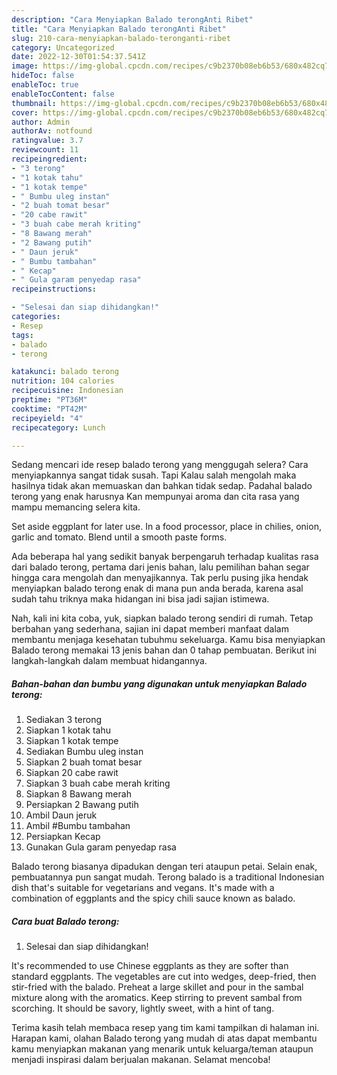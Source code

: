 ```yaml
---
description: "Cara Menyiapkan Balado terongAnti Ribet"
title: "Cara Menyiapkan Balado terongAnti Ribet"
slug: 210-cara-menyiapkan-balado-teronganti-ribet
category: Uncategorized
date: 2022-12-30T01:54:37.541Z
image: https://img-global.cpcdn.com/recipes/c9b2370b08eb6b53/680x482cq70/balado-terong-foto-resep-utama.jpg
hideToc: false
enableToc: true
enableTocContent: false
thumbnail: https://img-global.cpcdn.com/recipes/c9b2370b08eb6b53/680x482cq70/balado-terong-foto-resep-utama.jpg
cover: https://img-global.cpcdn.com/recipes/c9b2370b08eb6b53/680x482cq70/balado-terong-foto-resep-utama.jpg
author: Admin
authorAv: notfound
ratingvalue: 3.7
reviewcount: 11
recipeingredient:
- "3 terong"
- "1 kotak tahu"
- "1 kotak tempe"
- " Bumbu uleg instan"
- "2 buah tomat besar"
- "20 cabe rawit"
- "3 buah cabe merah kriting"
- "8 Bawang merah"
- "2 Bawang putih"
- " Daun jeruk"
- " Bumbu tambahan"
- " Kecap"
- " Gula garam penyedap rasa"
recipeinstructions:

- "Selesai dan siap dihidangkan!"
categories:
- Resep
tags:
- balado
- terong

katakunci: balado terong 
nutrition: 104 calories
recipecuisine: Indonesian
preptime: "PT36M"
cooktime: "PT42M"
recipeyield: "4"
recipecategory: Lunch

---
```



Sedang mencari ide resep balado terong yang menggugah selera? Cara menyiapkannya sangat tidak susah. Tapi Kalau salah mengolah maka hasilnya tidak akan memuaskan dan bahkan tidak sedap. Padahal balado terong yang enak harusnya Kan mempunyai aroma dan cita rasa yang mampu memancing selera kita.


Set aside eggplant for later use. In a food processor, place in chilies, onion, garlic and tomato. Blend until a smooth paste forms.

Ada beberapa hal yang sedikit banyak berpengaruh terhadap kualitas rasa dari balado terong, pertama dari jenis bahan, lalu pemilihan bahan segar hingga cara mengolah dan menyajikannya. Tak perlu pusing jika hendak menyiapkan balado terong enak di mana pun anda berada, karena asal sudah tahu triknya maka hidangan ini bisa jadi sajian istimewa.


Nah, kali ini kita coba, yuk, siapkan balado terong sendiri di rumah. Tetap berbahan yang sederhana, sajian ini dapat memberi manfaat dalam membantu menjaga kesehatan tubuhmu sekeluarga. Kamu bisa menyiapkan Balado terong memakai 13 jenis bahan dan 0 tahap pembuatan. Berikut ini langkah-langkah dalam membuat hidangannya.

<!--inarticleads1-->

##### Bahan-bahan dan bumbu yang digunakan untuk menyiapkan Balado terong:

1. Sediakan 3 terong
1. Siapkan 1 kotak tahu
1. Siapkan 1 kotak tempe
1. Sediakan  Bumbu uleg instan
1. Siapkan 2 buah tomat besar
1. Siapkan 20 cabe rawit
1. Siapkan 3 buah cabe merah kriting
1. Siapkan 8 Bawang merah
1. Persiapkan 2 Bawang putih
1. Ambil  Daun jeruk
1. Ambil  #Bumbu tambahan
1. Persiapkan  Kecap
1. Gunakan  Gula garam penyedap rasa


Balado terong biasanya dipadukan dengan teri ataupun petai. Selain enak, pembuatannya pun sangat mudah. Terong balado is a traditional Indonesian dish that&#39;s suitable for vegetarians and vegans. It&#39;s made with a combination of eggplants and the spicy chili sauce known as balado. 

<!--inarticleads2-->

##### Cara buat Balado terong:


1. Selesai dan siap dihidangkan!

It&#39;s recommended to use Chinese eggplants as they are softer than standard eggplants. The vegetables are cut into wedges, deep-fried, then stir-fried with the balado. Preheat a large skillet and pour in the sambal mixture along with the aromatics. Keep stirring to prevent sambal from scorching. It should be savory, lightly sweet, with a hint of tang. 

Terima kasih telah membaca resep yang tim kami tampilkan di halaman ini. Harapan kami, olahan Balado terong yang mudah di atas dapat membantu kamu menyiapkan makanan yang menarik untuk keluarga/teman ataupun menjadi inspirasi dalam berjualan makanan. Selamat mencoba!
